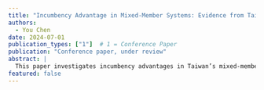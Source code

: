 ```yaml
---
title: "Incumbency Advantage in Mixed-Member Systems: Evidence from Taiwan"
authors:
  - You Chen
date: 2024-07-01
publication_types: ["1"]  # 1 = Conference Paper
publication: "Conference paper, under review"
abstract: |
  This paper investigates incumbency advantages in Taiwan’s mixed-member electoral system, examining whether incumbency effects spill over into other electoral arenas.
featured: false
---
```

